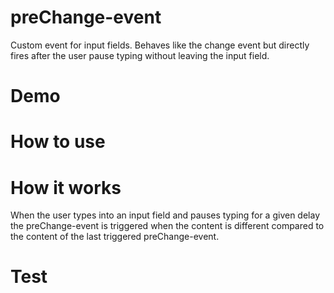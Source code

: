 preChange-event
===============

Custom event for input fields. Behaves like the change event but directly fires after the user pause typing without leaving the input field.

Demo
===============

How to use
===============

How it works
===============
When the user types into an input field and pauses typing for a given delay the preChange-event is triggered when the content is different compared to the content of the last triggered preChange-event.

Test
===============
